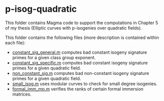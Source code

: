 # p-isog-quadratic

This folder contains Magma code to support the computations in Chapter 5 of my thesis (Elliptic curves with p-isogenies over quadratic fields).

This folder contains the following files (more description is contained within each file):

- [constant_sig_general.m](constant_sig_general.m) computes bad constant isogeny signature primes for a given class group exponent.
- [constant_sig_specific.m](constant_sig_specific.m) computes bad constant isogeny signature primes for a given quadratic field.
- [non_constant_sig.m](non_constant_sig.m) computes bad non-constant isogeny signature primes for a given quadratic field.
- [small_isog.m](small_isog.m) uses modular curves to check for small degree isogenies.
- [formal_imm_mp.m](formal_imm_mp.m) verifies the ranks of certain formal immersion matrices.
